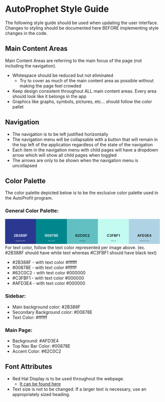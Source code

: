 # AutoProphet Style Guide
The following style guide should be used when updating the user interface. Changes to styling should be documented here BEFORE implementing style changes in the code.

## Main Content Areas
Main Content Areas are referring to the main focus of the page (not including the navigation).
- Whitespace should be reduced but not eliminated
    - Try to cover as much of the main content area as possible without making the page feel crowded
- Keep design consistent throughout ALL main content areas. Every area should look like it belongs in the app
- Graphics like graphs, symbols, pictures, etc... should follow the color pallet

## Navigation
- The navigation is to be left justified horizontally	
- The navigation menu will be collapsable with a button that will remain in the top left of the application regardless of the state of the navigation
- Each item in the navigation menu with child pages will have a dropdown arrow which will show all child pages when toggled
- The arrows are only to be shown when the navigation menu is uncollapsed

## Color Palette
The color palette depicted below is to be the exclusive color palette used in the AutoProfit program.

### General Color Palette:
![ColorPaletteImage](/documentation/palette.png)
For text color, follow the text color represented per image above. (ex. #2B388F should have white text whereas #C3FBF1 should have black text) 
- #2B388F - with text color #ffffff
- #00878E - with text color #ffffff
- #62C0C2 - with text color #000000
- #C3FBF1 - with text color #000000
- #AFD3E4 - with text color #000000

### Sidebar:
- Main background color: #2B388F
- Secondary Background color: #00878E
- Text Color: #ffffff

### Main Page:
- Background: #AFD3E4
- Top Nav Bar Color: #00878E
- Accent Color: #62C0C2

## Font Attributes
- Red Hat Display is to be used throughout the webpage. 
    - [It can be found here](https://fonts.google.com/specimen/Red+Hat+Display?classification=Display&stylecount=4) 
- Text size is not to be changed. If a larger text is necessary, use an appropriately sized heading. 